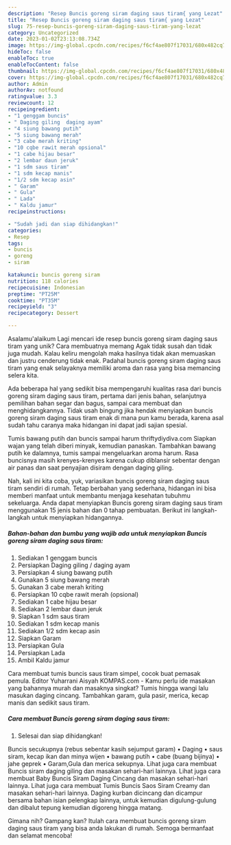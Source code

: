 ```yaml
---
description: "Resep Buncis goreng siram daging saus tiram{ yang Lezat"
title: "Resep Buncis goreng siram daging saus tiram{ yang Lezat"
slug: 75-resep-buncis-goreng-siram-daging-saus-tiram-yang-lezat
category: Uncategorized
date: 2023-01-02T23:13:08.734Z
image: https://img-global.cpcdn.com/recipes/f6cf4ae807f17031/680x482cq70/buncis-goreng-siram-daging-saus-tiram-foto-resep-utama.jpg
hideToc: false
enableToc: true
enableTocContent: false
thumbnail: https://img-global.cpcdn.com/recipes/f6cf4ae807f17031/680x482cq70/buncis-goreng-siram-daging-saus-tiram-foto-resep-utama.jpg
cover: https://img-global.cpcdn.com/recipes/f6cf4ae807f17031/680x482cq70/buncis-goreng-siram-daging-saus-tiram-foto-resep-utama.jpg
author: Admin
authorAv: notfound
ratingvalue: 3.3
reviewcount: 12
recipeingredient:
- "1 genggam buncis"
- " Daging giling  daging ayam"
- "4 siung bawang putih"
- "5 siung bawang merah"
- "3 cabe merah kriting"
- "10 cqbe rawit merah opsional"
- "1 cabe hijau besar"
- "2 lembar daun jeruk"
- "1 sdm saus tiram"
- "1 sdm kecap manis"
- "1/2 sdm kecap asin"
- " Garam"
- " Gula"
- " Lada"
- " Kaldu jamur"
recipeinstructions:

- "Sudah jadi dan siap dihidangkan!"
categories:
- Resep
tags:
- buncis
- goreng
- siram

katakunci: buncis goreng siram 
nutrition: 118 calories
recipecuisine: Indonesian
preptime: "PT25M"
cooktime: "PT35M"
recipeyield: "3"
recipecategory: Dessert

---
```



Asalamu'alaikum Lagi mencari ide resep buncis goreng siram daging saus tiram yang unik? Cara membuatnya memang Agak tidak susah dan tidak juga mudah. Kalau keliru mengolah maka hasilnya tidak akan memuaskan dan justru cenderung tidak enak. Padahal buncis goreng siram daging saus tiram yang enak selayaknya memiliki aroma dan rasa yang bisa memancing selera kita.


Ada beberapa hal yang sedikit bisa mempengaruhi kualitas rasa dari buncis goreng siram daging saus tiram, pertama dari jenis bahan, selanjutnya pemilihan bahan segar dan bagus, sampai cara membuat dan menghidangkannya. Tidak usah bingung jika hendak menyiapkan buncis goreng siram daging saus tiram enak di mana pun kamu berada, karena asal sudah tahu caranya maka hidangan ini dapat jadi sajian spesial.

Tumis bawang putih dan buncis sampai harum thriftydiydiva.com Siapkan wajan yang telah diberi minyak, kemudian panaskan. Tambahkan bawang putih ke dalamnya, tumis sampai mengeluarkan aroma harum. Rasa buncisnya masih krenyes-krenyes karena cukup diblansir sebentar dengan air panas dan saat penyajian disiram dengan daging giling.


Nah, kali ini kita coba, yuk, variasikan buncis goreng siram daging saus tiram sendiri di rumah. Tetap berbahan yang sederhana, hidangan ini bisa memberi manfaat untuk membantu menjaga kesehatan tubuhmu sekeluarga. Anda dapat menyiapkan Buncis goreng siram daging saus tiram menggunakan 15 jenis bahan dan 0 tahap pembuatan. Berikut ini langkah-langkah untuk menyiapkan hidangannya.

<!--inarticleads1-->

##### Bahan-bahan dan bumbu yang wajib ada untuk menyiapkan Buncis goreng siram daging saus tiram:

1. Sediakan 1 genggam buncis
1. Persiapkan  Daging giling / daging ayam
1. Persiapkan 4 siung bawang putih
1. Gunakan 5 siung bawang merah
1. Gunakan 3 cabe merah kriting
1. Persiapkan 10 cqbe rawit merah (opsional)
1. Sediakan 1 cabe hijau besar
1. Sediakan 2 lembar daun jeruk
1. Siapkan 1 sdm saus tiram
1. Sediakan 1 sdm kecap manis
1. Sediakan 1/2 sdm kecap asin
1. Siapkan  Garam
1. Persiapkan  Gula
1. Persiapkan  Lada
1. Ambil  Kaldu jamur


Cara membuat tumis buncis saus tiram simpel, cocok buat pemasak pemula. Editor Yuharrani Aisyah KOMPAS.com - Kamu perlu ide masakan yang bahannya murah dan masaknya singkat? Tumis hingga wangi lalu masukan daging cincang. Tambahkan garam, gula pasir, merica, kecap manis dan sedikit saus tiram. 

<!--inarticleads2-->

##### Cara membuat Buncis goreng siram daging saus tiram:


1. Selesai dan siap dihidangkan!

Buncis secukupnya (rebus sebentar kasih sejumput garam) • Daging • saus siram, kecap ikan dan minya wijen • bawang putih • cabe (buang bijinya) • jahe geprek • Garam,Gula dan merica sekupnya. Lihat juga cara membuat Buncis siram daging giling dan masakan sehari-hari lainnya. Lihat juga cara membuat Baby Buncis Siram Daging Cincang dan masakan sehari-hari lainnya. Lihat juga cara membuat Tumis Buncis Saos Siram Creamy dan masakan sehari-hari lainnya. Daging kurban dicincang dan dicampur bersama bahan isian pelengkap lainnya, untuk kemudian digulung-gulung dan dibalut tepung kemudian digoreng hingga matang. 

Gimana nih? Gampang kan? Itulah cara membuat buncis goreng siram daging saus tiram yang bisa anda lakukan di rumah. Semoga bermanfaat dan selamat mencoba!
